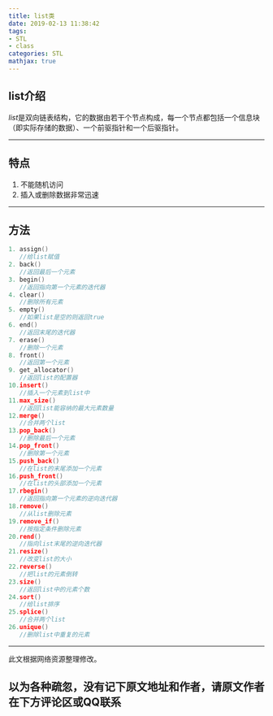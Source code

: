```yaml
---
title: list类
date: 2019-02-13 11:38:42
tags:
- STL
- class
categories: STL
mathjax: true
---
```

## list介绍

$list$是双向链表结构，它的数据由若干个节点构成，每一个节点都包括一个信息块（即实际存储的数据）、一个前驱指针和一个后驱指针。
<!-- more -->
---
## 特点

1. 不能随机访问
2. 插入或删除数据非常迅速

---
## 方法
```cpp
1. assign()
   //给list赋值 
2. back()
   //返回最后一个元素 
3. begin()
   //返回指向第一个元素的迭代器 
4. clear()
   //删除所有元素 
5. empty()
   //如果list是空的则返回true 
6. end()
   //返回末尾的迭代器 
7. erase()
   //删除一个元素 
8. front()
   //返回第一个元素 
9. get_allocator()
   //返回list的配置器 
10.insert()
   //插入一个元素到list中 
11.max_size()
   //返回list能容纳的最大元素数量 
12.merge()
   //合并两个list 
13.pop_back()
   //删除最后一个元素 
14.pop_front()
   //删除第一个元素 
15.push_back()
   //在list的末尾添加一个元素 
16.push_front()
   //在list的头部添加一个元素 
17.rbegin()
   //返回指向第一个元素的逆向迭代器 
18.remove()
   //从list删除元素 
19.remove_if()
   //按指定条件删除元素 
20.rend()
   //指向list末尾的逆向迭代器 
21.resize()
   //改变list的大小 
22.reverse()
   //把list的元素倒转 
23.size()
   //返回list中的元素个数 
24.sort()
   //给list排序 
25.splice()
   //合并两个list 
26.unique()
   //删除list中重复的元素
```

---
此文根据网络资源整理修改。

以为各种疏忽，没有记下原文地址和作者，请原文作者在下方评论区或QQ联系
---
